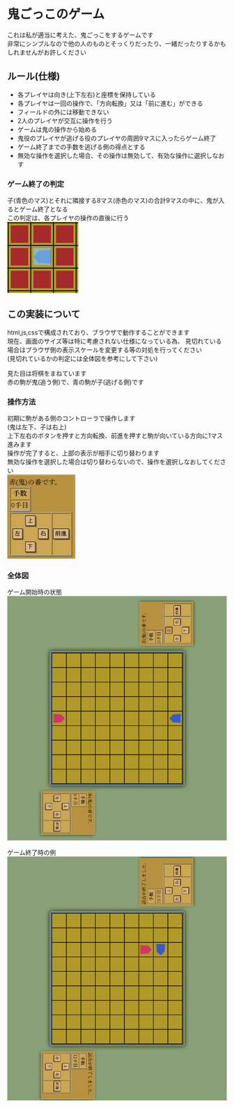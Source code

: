 # 鬼ごっこのゲーム

これは私が適当に考えた、鬼ごっこをするゲームです  
非常にシンプルなので他の人のものとそっくりだったり、一緒だったりするかもしれませんがお許しください  

## ルール(仕様)
- 各プレイヤは向き(上下左右)と座標を保持している
- 各プレイヤは一回の操作で、「方向転換」又は「前に進む」ができる
- フィールドの外には移動できない
- 2人のプレイヤが交互に操作を行う
- ゲームは鬼の操作から始める
- 鬼役のプレイヤが逃げる役のプレイヤの周囲9マスに入ったらゲーム終了
- ゲーム終了までの手数を逃げる側の得点とする
- 無効な操作を選択した場合、その操作は無効して、有効な操作に選択しなおす

### ゲーム終了の判定
子(青色のマス)とそれに隣接する8マス(赤色のマス)の合計9マスの中に、鬼が入るとゲーム終了となる  
この判定は、各プレイヤの操作の直後に行う  
![](screenshoot/catch.png)

## この実装について
html,js,cssで構成されており、ブラウザで動作することができます  
現在、画面のサイズ等は特に考慮されない仕様になっている為、
見切れている場合はブラウザ側の表示スケールを変更する等の対処を行ってください  
(見切れているかの判定には全体図を参考にして下さい)  

見た目は将棋をまねています  
赤の駒が鬼(追う側)で、青の駒が子(逃げる側)です  

### 操作方法
初期に駒がある側のコントローラで操作します  
(鬼は左下、子は右上)  
上下左右のボタンを押すと方向転換、前進を押すと駒が向いている方向に1マス進みます  
操作が完了すると、上部の表示が相手に切り替わります  
無効な操作を選択した場合は切り替わらないので、操作を選択しなおしてください  
![](screenshoot/controller.png)

### 全体図

ゲーム開始時の状態  
![](screenshoot/initial.png)

ゲーム終了時の例  
![](screenshoot/gameset.png)